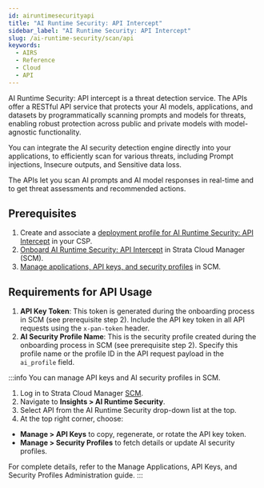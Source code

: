 ```yaml
---
id: airuntimesecurityapi
title: "AI Runtime Security: API Intercept"
sidebar_label: "AI Runtime Security: API Intercept"
slug: /ai-runtime-security/scan/api
keywords:
  - AIRS
  - Reference
  - Cloud
  - API
---
```


AI Runtime Security: API intercept is a threat detection service. The APIs offer a RESTful API service that protects your AI models, applications, and datasets by programmatically scanning prompts and models for threats, enabling robust protection across public and private models with model-agnostic functionality.

You can integrate the AI security detection engine directly into your applications, to efficiently scan for various threats, including Prompt injections, Insecure outputs, and Sensitive data loss.

The APIs let you scan AI prompts and AI model responses in real-time and to get threat assessments and recommended actions.

## Prerequisites

1. Create and associate a [deployment profile for AI Runtime Security: API Intercept](https://docs.paloaltonetworks.com/ai-runtime-security/activation-and-onboarding/ai-runtime-security-api-intercept-overview/ai-deployment-profile-airs-api-intercept) in your CSP.
2. [Onboard AI Runtime Security: API Intercept](https://docs.paloaltonetworks.com/ai-runtime-security/activation-and-onboarding/ai-runtime-security-api-intercept-overview/onboard-api-runtime-security-api-intercept-in-scm) in Strata Cloud Manager (SCM).
3. [Manage applications, API keys, and security profiles](https://docs.paloaltonetworks.com/ai-runtime-security/activation-and-onboarding/ai-runtime-security-api-intercept-overview/airs-apirs-manage-api-keys-profile-apps) in SCM.

## Requirements for API Usage

1. **API Key Token**: This token is generated during the onboarding process in SCM (see prerequisite step 2).
Include the API key token in all API requests using the `x-pan-token` header.
2. **AI Security Profile Name**: This is the security profile created during the onboarding process in SCM (see prerequisite step 2).
Specify this profile name or the profile ID in the API request payload in the `ai_profile` field.

:::info
You can manage API keys and AI security profiles in SCM.

1. Log in to Strata Cloud Manager [SCM](http://stratacloudmanager.paloaltonetworks.com/).
2. Navigate to **Insights > AI Runtime Security**.
3. Select API from the AI Runtime Security drop-down list at the top.
4. At the top right corner, choose:

- **Manage > API Keys** to copy, regenerate, or rotate the API key token.
- **Manage > Security Profiles** to fetch details or update AI security profiles.

For complete details, refer to the Manage Applications, API Keys, and Security Profiles Administration guide.
:::
